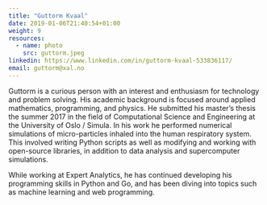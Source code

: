 ```yaml
---
title: "Guttorm Kvaal"
date: 2019-01-06T21:40:54+01:00
weight: 9
resources:
  - name: photo
    src: guttorm.jpeg
linkedin: https://www.linkedin.com/in/guttorm-kvaal-533836117/
email: guttorm@xal.no
---
```


Guttorm is a curious person with an interest and enthusiasm for
technology and problem solving. His academic background is focused
around applied mathematics, programming, and physics. He submitted his
master’s thesis the summer 2017 in the field of Computational Science
and Engineering at the University of Oslo / Simula. In his work he
performed numerical simulations of micro-particles inhaled into the
human respiratory system. This involved writing Python scripts as well
as modifying and working with open-source libraries, in addition to
data analysis and supercomputer simulations.

While working at Expert Analytics, he has continued developing his
programming skills in Python and Go, and has been diving into topics
such as machine learning and web programming.
